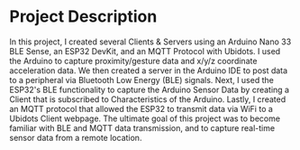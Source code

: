 # Project Description

In this project, I created several Clients & Servers using an Arduino Nano 33 BLE Sense, an ESP32 DevKit, and an MQTT Protocol with Ubidots. I used the Arduino to capture proximity/gesture data and x/y/z coordinate acceleration data. We then created a server in the Arduino IDE to post data to a peripheral via Bluetooth Low Energy (BLE) signals. Next, I used the ESP32's BLE functionality to capture the Arduino Sensor Data by creating a Client that is subscribed to Characteristics of the Arduino. Lastly, I created an MQTT protocol that allowed the ESP32 to transmit data via WiFi to a Ubidots Client webpage. The ultimate goal of this project was to become familiar with BLE and MQTT data transmission, and to capture real-time sensor data from a remote location.

